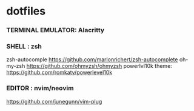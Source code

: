# dotfiles

### TERMINAL EMULATOR: Alacritty

### SHELL : zsh

zsh-autocomple https://github.com/marlonrichert/zsh-autocomplete
oh-my-zsh https://github.com/ohmyzsh/ohmyzsh
powerlvl10k theme: https://github.com/romkatv/powerlevel10k

### EDITOR : nvim/neovim

https://github.com/junegunn/vim-plug


